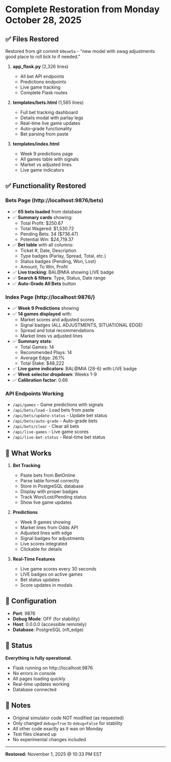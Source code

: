 # Complete Restoration from Monday October 28, 2025

## ✅ Files Restored

Restored from git commit `60eae5a` - "new model with swag adjustments good place to roll bck to if needed."

1. **app_flask.py** (2,326 lines)
   - All bet API endpoints
   - Predictions endpoints
   - Live game tracking
   - Complete Flask routes

2. **templates/bets.html** (1,565 lines)
   - Full bet tracking dashboard
   - Details modal with parlay legs
   - Real-time live game updates
   - Auto-grade functionality
   - Bet parsing from paste

3. **templates/index.html**
   - Week 9 predictions page
   - All games table with signals
   - Market vs adjusted lines
   - Live game indicators

## ✅ Functionality Restored

### Bets Page (http://localhost:9876/bets)
- ✅ **65 bets loaded** from database
- ✅ **Summary cards** showing:
  - Total Profit: $250.67
  - Total Wagered: $1,530.72
  - Pending Bets: 34 ($736.47)
  - Potential Win: $24,719.37
- ✅ **Bet table** with all columns:
  - Ticket #, Date, Description
  - Type badges (Parlay, Spread, Total, etc.)
  - Status badges (Pending, Won, Lost)
  - Amount, To Win, Profit
- ✅ **Live tracking**: BAL@MIA showing LIVE badge
- ✅ **Search & filters**: Type, Status, Date range
- ✅ **Auto-Grade All Bets** button

### Index Page (http://localhost:9876/)
- ✅ **Week 9 Predictions** showing
- ✅ **14 games displayed** with:
  - Market scores and adjusted scores
  - Signal badges (ALL ADJUSTMENTS, SITUATIONAL EDGE)
  - Spread and total recommendations
  - Market lines vs adjusted lines
- ✅ **Summary stats**:
  - Total Games: 14
  - Recommended Plays: 14
  - Average Edge: 26.1%
  - Total Stake: $48,222
- ✅ **Live game indicators**: BAL@MIA (28-6) with LIVE badge
- ✅ **Week selector dropdown**: Weeks 1-9
- ✅ **Calibration factor**: 0.66

### API Endpoints Working
- `/api/games` - Game predictions with signals
- `/api/bets/load` - Load bets from paste
- `/api/bets/update-status` - Update bet status
- `/api/bets/auto-grade` - Auto-grade bets
- `/api/bets/clear` - Clear all bets
- `/api/live-games` - Live game scores
- `/api/live-bet-status` - Real-time bet status

## 🎯 What Works

1. **Bet Tracking**
   - Paste bets from BetOnline
   - Parse table format correctly
   - Store in PostgreSQL database
   - Display with proper badges
   - Track Won/Lost/Pending status
   - Show live game updates

2. **Predictions**
   - Week 9 games showing
   - Market lines from Odds API
   - Adjusted lines with edge
   - Signal badges for adjustments
   - Live scores integrated
   - Clickable for details

3. **Real-Time Features**
   - Live game scores every 30 seconds
   - LIVE badges on active games
   - Bet status updates
   - Score updates in modals

## 🔧 Configuration

- **Port**: 9876
- **Debug Mode**: OFF (for stability)
- **Host**: 0.0.0.0 (accessible remotely)
- **Database**: PostgreSQL (nfl_edge)

## 🚀 Status

**Everything is fully operational.**

- Flask running on http://localhost:9876
- No errors in console
- All pages loading quickly
- Real-time updates working
- Database connected

## 📝 Notes

- Original simulator code NOT modified (as requested)
- Only changed `debug=True` to `debug=False` for stability
- All other code exactly as it was on Monday
- Test files cleaned up
- No experimental changes included

---

**Restored:** November 1, 2025 @ 10:33 PM EST

